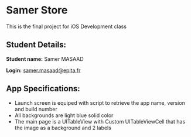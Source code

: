 # Samer Store

This is the final project for iOS Development class


## Student Details:
**Student name:** Samer MASAAD

**Login:** samer.masaad@epita.fr



## App Specifications:

* Launch screen is equiped with script to retrieve the app name, version and build number
* All backgrounds are light blue solid color
* The main page is a UITableView with Custom UITableViewCell that has the image as a background and 2 labels

